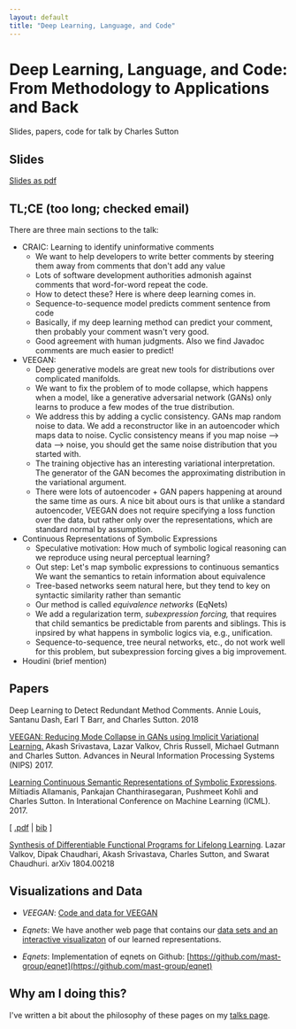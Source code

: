 ```yaml
---
layout: default
title: "Deep Learning, Language, and Code"
---
```


# Deep Learning, Language, and Code: From Methodology to Applications and Back

Slides, papers, code for talk by Charles Sutton

## Slides

[Slides as pdf](dllc.pdf)

## TL;CE (too long; checked email)

There are three main sections to the talk:

* CRAIC: Learning to identify uninformative comments
    * We want to help developers to write better comments
    by steering them away from comments that don't add any value
    * Lots of software development authorities admonish against comments
      that word-for-word repeat the code.
    * How to detect these? Here is where deep learning comes in.
    * Sequence-to-sequence model predicts comment sentence from code
    * Basically, if my deep learning method can predict your comment,
    then probably your comment wasn't very good.
    * Good agreement with human judgments. Also we find Javadoc comments
    are much easier to predict!
* VEEGAN:
    * Deep generative models are great new tools for distributions over complicated manifolds.
    * We want to fix the problem of to mode collapse, which happens when a model,
    like a generative adversarial network (GANs) only learns to produce a few modes of the true distribution.
    * We address this by adding a cyclic consistency. GANs map random noise
    to data. We add a reconstructor like in an autoencoder which maps data to noise.
    Cyclic consistency means if you map noise --> data --> noise, you should
    get the same noise distribution that you started with.
    * The training objective has an interesting variational interpretation.
    The generator of the GAN becomes the approximating distribution
    in the variational argument.
    * There were lots of autoencoder + GAN papers happening at around the same
    time as ours. A nice bit about ours is that unlike a standard autoencoder,
     VEEGAN does not require specifying a loss function over the data, but rather only over the representations, which are standard normal by assumption.
* Continuous Representations of Symbolic Expressions
   * Speculative motivation: How much of symbolic logical reasoning
      can we reproduce using neural perceptual learning?
    * Out step: Let's map symbolic expressions to continuous semantics
    We want the semantics to retain information about equivalence
    * Tree-based networks seem natural here, but they tend to key on syntactic similarity rather than semantic
    * Our method is called <em>equivalence networks</em> (EqNets)
    * We add a regularization term, <em>subexpression forcing,</em> that requires that child semantics be predictable from parents and siblings. This is inpsired by what happens in symbolic logics via, e.g., unification.
    * Sequence-to-sequence, tree neural networks, etc., do not work well for this problem, but subexpression forcing gives a big improvement.
* Houdini (brief mention)

## Papers

Deep Learning to Detect Redundant Method Comments.
Annie Louis, Santanu Dash, Earl T Barr, and Charles Sutton.
2018

[VEEGAN: Reducing Mode Collapse in GANs using Implicit Variational Learning.](https://arxiv.org/abs/1705.07761) Akash Srivastava, Lazar Valkov, Chris Russell, Michael Gutmann and Charles Sutton. Advances in Neural Information Processing Systems (NIPS) 2017.

[Learning Continuous Semantic Representations of Symbolic Expressions](http://arxiv.org/abs/1611.01423). Miltiadis Allamanis, Pankajan Chanthirasegaran, Pushmeet Kohli and Charles Sutton. In Interational Conference on Machine Learning (ICML). 2017.
<p>
   [ <a href="http://arxiv.org/abs/1611.01423">.pdf</a>
     | <a href="javascript:toggle('biballamanis17symbolic', 'bib_link_allamanis17symbolic', 'bib')"  id="bib_link_allamanis17symbolic">bib</a>
 ]
</p>
<div style="display:none;" id="biballamanis17symbolic"><pre class="bibtex">@inproceedings{allamanis17symbolic,
  author = {Allamanis, Miltiadis and Chanthirasegaran, Pankajan and Kohli, Pushmeet and Sutton, Charles},
  booktitle = {Interational Conference on Machine Learning (ICML)},
  journal = {CoRR},
  title = {Learning Continuous Semantic Representations of Symbolic Expressions},
  year = {2017}
}
</pre></div>

[Synthesis of Differentiable Functional Programs for Lifelong Learning](https://arxiv.org/abs/1804.00218).
Lazar Valkov, Dipak Chaudhari, Akash Srivastava, Charles Sutton, and Swarat Chaudhuri.
arXiv 1804.00218

## Visualizations and Data

* *VEEGAN*: [Code and data for VEEGAN]()

* *Eqnets*: We have another web page that contains our
[data sets and an interactive visualizaton](http://groups.inf.ed.ac.uk/cup/semvec/)
of our learned representations.

 * *Eqnets*: Implementation of eqnets on Github: [https://github.com/mast-group/eqnet](https://github.com/mast-group/eqnet)

## Why am I doing this?

I've written a bit about the philosophy of these pages on my [talks page](../).
